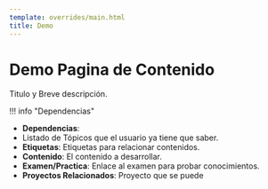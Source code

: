 ```yaml
---
template: overrides/main.html
title: Demo
---
```


# Demo Pagina de Contenido

Titulo y Breve descripción.

!!! info  "Dependencias"

- **Dependencias**: 
- Listado de Tópicos que el usuario ya tiene que saber.
- **Etiquetas**: Etiquetas para relacionar contenidos.
- **Contenido**: El contenido a desarrollar.
- **Examen/Practica**: Enlace al examen para probar conocimientos.
- **Proyectos Relacionados**: Proyecto que se puede 